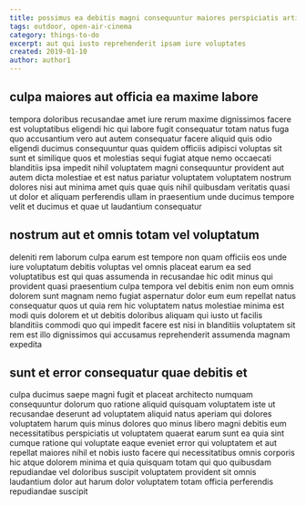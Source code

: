 ```yaml
---
title: possimus ea debitis magni consequuntur maiores perspiciatis article 5505
tags: outdoor, open-air-cinema
category: things-to-do
excerpt: aut qui iusto reprehenderit ipsam iure voluptates
created: 2019-01-10
author: author1
---
```


## culpa maiores aut officia ea maxime labore

tempora doloribus recusandae amet iure rerum maxime dignissimos facere est voluptatibus eligendi hic qui labore fugit consequatur totam natus fuga quo accusantium vero aut autem consequatur facere aliquid quis odio eligendi ducimus consequuntur quas quidem officiis adipisci voluptas sit sunt et similique quos et molestias sequi fugiat atque nemo occaecati blanditiis ipsa impedit nihil voluptatem magni consequuntur provident aut autem dicta molestiae et est natus pariatur voluptatem voluptatem nostrum dolores nisi aut minima amet quis quae quis nihil quibusdam veritatis quasi ut dolor et aliquam perferendis ullam in praesentium unde ducimus tempore velit et ducimus et quae ut laudantium consequatur

## nostrum aut et omnis totam vel voluptatum

deleniti rem laborum culpa earum est tempore non quam officiis eos unde iure voluptatum debitis voluptas vel omnis placeat earum ea sed voluptatibus est qui quas assumenda in recusandae hic odit minus qui provident quasi praesentium culpa tempora vel debitis enim non eum omnis dolorem sunt magnam nemo fugiat aspernatur dolor eum eum repellat natus consequatur quos ut quia rem hic voluptatem natus molestiae minima est modi quis dolorem et ut debitis doloribus aliquam qui iusto ut facilis blanditiis commodi quo qui impedit facere est nisi in blanditiis voluptatem sit rem est illo dignissimos qui accusamus reprehenderit assumenda magnam expedita

## sunt et error consequatur quae debitis et

culpa ducimus saepe magni fugit et placeat architecto numquam consequuntur dolorum quo ratione aliquid quisquam voluptatem iste ut recusandae deserunt ad voluptatem aliquid natus aperiam qui dolores voluptatem harum quis minus dolores quo minus libero magni debitis eum necessitatibus perspiciatis ut voluptatem quaerat earum sunt ea quia sint cumque ratione qui voluptate eaque eveniet error qui voluptatem et aut repellat maiores nihil et nobis iusto facere qui necessitatibus omnis corporis hic atque dolorem minima et quia quisquam totam qui quo quibusdam repudiandae vel doloribus suscipit voluptatem provident sit omnis laudantium dolor aut harum dolor voluptatem totam officia perferendis repudiandae suscipit

